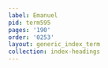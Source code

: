 ```yaml
---
label: Emanuel
pid: term595
pages: '190'
order: '0253'
layout: generic_index_term
collection: index-headings
---
```

